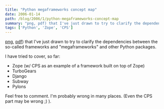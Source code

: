 ```yaml
---
title: "Python megaframeworks concept map"
date: 2006-01-14
path: /blog/2006/1/python-megaframeworks-concept-map
summary: "png, pdf) that I've just drawn to try to clarify the dependencies between the so-called frameworks and \"megaframeworks\" and other Python packages."
tags: ['Python', 'Zope', 'CPS']
---
```


<a href="/images/megaframeworks-v1.png">
png</a>, <a href="/assets/pdf/megaframeworks-v1.pdf">
pdf</a>) that I've just drawn to try to clarify the dependencies between the
so-called frameworks and "megaframeworks" and other Python packages.

I have tried to cover, so far:

<ul>
<li>Zope (w/ CPS as an example of a framework built on top of Zope)</li>

<li>TurboGears</li>

<li>Django</li>

<li>Subway</li>

<li>Pylons</li>
</ul>

Feel free to comment. I'm probably wrong in many places. (Even the CPS part
may be wrong ;) ).

